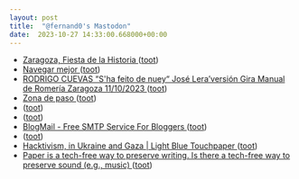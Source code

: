 ```yaml
---
layout: post
title:  "@fernand0's Mastodon"
date:  2023-10-27 14:33:00.668000+00:00
---
```

*  [Zaragoza, Fiesta de la Historia ](https://zaragozafiestadelahistoria.blogspot.com) ([toot](https://mastodon.social/@fernand0/111307468352084768))
*  [Navegar mejor ](https://www.lavanguardia.com/opinion/20231017/9304373/navegar-mejor.htm) ([toot](https://mastodon.social/@fernand0/111307247794075084))
*  [RODRIGO CUEVAS “S'ha feito de nuey“ José Lera’versión Gira Manual de Romería Zaragoza 11/10/2023 ](https://www.youtube.com/watch?v=62sKigczUxk&amp%3Bfeature=youtu.b) ([toot](https://mastodon.social/@fernand0/111307065101129319))
*  [Zona de paso ](https://www.flickr.com/photos/fernand0/53267586920) ([toot](https://mastodon.social/@fernand0/111306802022822740))
*  [ ](https://floss.social/@rrwo) ([toot](https://mastodon.social/@fernand0/111306712205438171))
*  [ ](https://mastodon.social/users/fernand0/statuses/111306711697277762/activity) ([toot](https://mastodon.social/users/fernand0/statuses/111306711697277762/activity))
*  [BlogMail - Free SMTP Service For Bloggers ](https://blogmail.i) ([toot](https://mastodon.social/@fernand0/111306669549829801))
*  [ ](https://paquita.masto.host/@fjromero) ([toot](https://mastodon.social/@fernand0/111306520230511079))
*  [Hacktivism, in Ukraine and Gaza \| Light Blue Touchpaper ](https://www.lightbluetouchpaper.org/2023/10/16/hacktivism-in-ukraine-and-gaza) ([toot](https://mastodon.social/@fernand0/111306508930921763))
*  [Paper is a tech-free way to preserve writing. Is there a tech-free way to preserve sound (e.g., music) ](https://blog.computationalcomplexity.org/2023/10/paper-is-tech-free-way-to-preserve.htm) ([toot](https://mastodon.social/@fernand0/111306218371228328))

